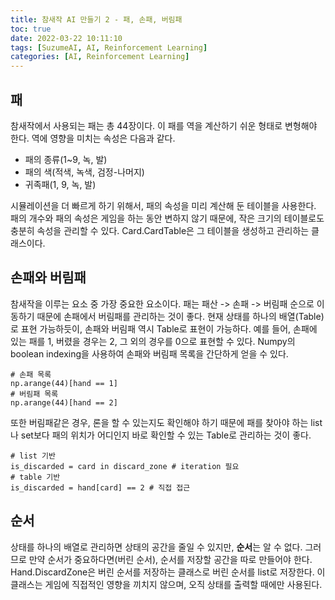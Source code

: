 ```yaml
---
title: 참새작 AI 만들기 2 - 패, 손패, 버림패
toc: true
date: 2022-03-22 10:11:10
tags: [SuzumeAI, AI, Reinforcement Learning]
categories: [AI, Reinforcement Learning]
---
```


## 패
참새작에서 사용되는 패는 총 44장이다. 이 패를 역을 계산하기 쉬운 형태로 변형해야 한다.
역에 영향을 미치는 속성은 다음과 같다.

* 패의 종류(1~9, 녹, 발)
* 패의 색(적색, 녹색, 검정-나머지)
* 귀족패(1, 9, 녹, 발)

시뮬레이션을 더 빠르게 하기 위해서, 패의 속성을 미리 계산해 둔 테이블을 사용한다. 패의 개수와 패의 속성은 게임을 하는 동안 변하지 않기 때문에, 작은 크기의 테이블로도 충분히 속성을 관리할 수 있다. Card.CardTable은 그 테이블을 생성하고 관리하는 클래스이다.

## 손패와 버림패
참새작을 이루는 요소 중 가장 중요한 요소이다. 패는 패산 -> 손패 -> 버림패 순으로 이동하기 때문에 손패에서 버림패를 관리하는 것이 좋다. 현재 상태를 하나의 배열(Table)로 표현 가능하듯이, 손패와 버림패 역시 Table로 표현이 가능하다. 예를 들어, 손패에 있는 패를 1, 버렸을 경우는 2, 그 외의 경우를 0으로 표현할 수 있다. Numpy의 boolean indexing을 사용하여 손패와 버림패 목록을 간단하게 얻을 수 있다.

```
# 손패 목록
np.arange(44)[hand == 1]
# 버림패 목록
np.arange(44)[hand == 2]
```

또한 버림패같은 경우, 론을 할 수 있는지도 확인해야 하기 때문에 패를 찾아야 하는 list나 set보다 패의 위치가 어디인지 바로 확인할 수 있는 Table로 관리하는 것이 좋다. 

```
# list 기반
is_discarded = card in discard_zone # iteration 필요
# table 기반
is_discarded = hand[card] == 2 # 직접 접근
```

## 순서
상태를 하나의 배열로 관리하면 상태의 공간을 줄일 수 있지만, **순서**는 알 수 없다. 그러므로 만약 순서가 중요하다면(버린 순서), 순서를 저장할 공간을 따로 만들어야 한다.
Hand.DiscardZone은 버린 순서를 저장하는 클래스로 버린 순서를 list로 저장한다. 이 클래스는 게임에 직접적인 영향을 끼치지 않으며, 오직 상태를 출력할 때에만 사용된다.